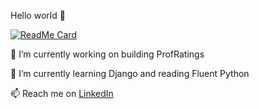 Hello world 👋

[![ReadMe Card](https://github-readme-stats.vercel.app/api/pin/?username=Monata&repo=github-readme-stats)](https://github.com/anuraghazra/github-readme-stats)


🔭 I’m currently working on building ProfRatings

🌱 I’m currently learning Django and reading Fluent Python

📫 Reach me on [LinkedIn](https://www.linkedin.com/in/monata)
